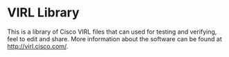 # VIRL Library
This is a library of Cisco VIRL files that can used for testing and verifying, feel to edit and share. More information about the software can be found at http://virl.cisco.com/. 
